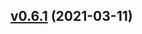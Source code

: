 
<a name="v0.6.1"></a>
## [v0.6.1](https://github.com/marmotedu/iam/compare/v0.6.0...v0.6.1) (2021-03-11)

